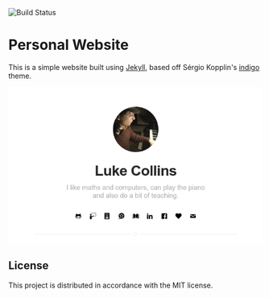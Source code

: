 ![Build Status](https://travis-ci.org/drmenguin/drmenguin.github.io.svg?branch=master)
# Personal Website
This is a simple website built using [Jekyll](https://jekyllrb.com/), based off Sérgio Kopplin's [indigo](https://github.com/sergiokopplin/indigo) theme.

<p align="center"> <img src="assets/screenshot.png"> </p>

## License
This project is distributed in accordance with the MIT license.
